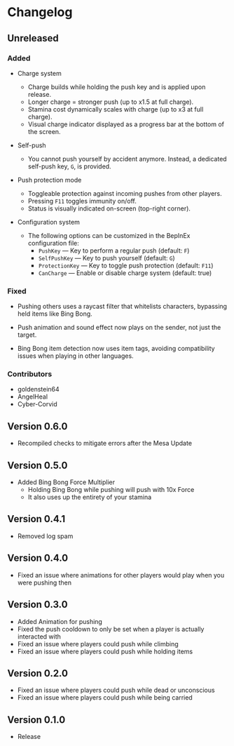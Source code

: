 # Changelog

## Unreleased

### Added

- Charge system

  - Charge builds while holding the push key and is applied upon release.
  - Longer charge = stronger push (up to x1.5 at full charge).
  - Stamina cost dynamically scales with charge (up to x3 at full charge).
  - Visual charge indicator displayed as a progress bar at the bottom of the screen.

- Self-push

  - You cannot push yourself by accident anymore. Instead, a dedicated self-push key, `G`, is provided.

- Push protection mode

  - Toggleable protection against incoming pushes from other players.
  - Pressing `F11` toggles immunity on/off.
  - Status is visually indicated on-screen (top-right corner).

- Configuration system

  - The following options can be customized in the BepInEx configuration file:
    - `PushKey` — Key to perform a regular push (default: `F`)
    - `SelfPushKey` — Key to push yourself (default: `G`)
    - `ProtectionKey` — Key to toggle push protection (default: `F11`)
    - `CanCharge` — Enable or disable charge system (default: true)

### Fixed

- Pushing others uses a raycast filter that whitelists characters, bypassing held items like Bing Bong.

- Push animation and sound effect now plays on the sender, not just the target.

- Bing Bong item detection now uses item tags, avoiding compatibility issues when playing in other languages.

### Contributors

- goldenstein64
- AngelHeal
- Cyber-Corvid

## Version 0.6.0

- Recompiled checks to mitigate errors after the Mesa Update

## Version 0.5.0

- Added Bing Bong Force Multiplier
  - Holding Bing Bong while pushing will push with 10x Force
  - It also uses up the entirety of your stamina

## Version 0.4.1

- Removed log spam

## Version 0.4.0

- Fixed an issue where animations for other players would play when you were pushing then

## Version 0.3.0

- Added Animation for pushing
- Fixed the push cooldown to only be set when a player is actually interacted with
- Fixed an issue where players could push while climbing
- Fixed an issue where players could push while holding items

## Version 0.2.0

- Fixed an issue where players could push while dead or unconscious
- Fixed an issue where players could push while being carried

## Version 0.1.0

- Release
